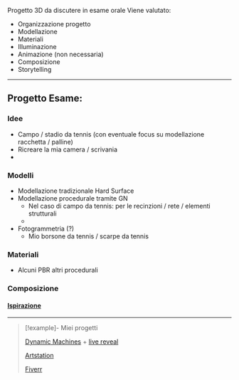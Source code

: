 
Progetto 3D da discutere in esame orale
Viene valutato: 
- Organizzazione progetto
- Modellazione
- Materiali
- Illuminazione
- Animazione (non necessaria)
- Composizione 
- Storytelling


---
## Progetto Esame: 
### Idee
- Campo / stadio da tennis (con eventuale focus su modellazione racchetta / palline)
- Ricreare la mia camera / scrivania
- 
### Modelli 
- Modellazione tradizionale Hard Surface 
- Modellazione procedurale tramite GN 
	- Nel caso di campo da tennis: per le recinzioni / rete / elementi strutturali 
	- 
- Fotogrammetria (?)
	- Mio borsone da tennis / scarpe da tennis 

### Materiali
- Alcuni PBR altri procedurali 

### Composizione
#### [Ispirazione](insp.pur)

---

> [!example]- Miei progetti
> 
> [Dynamic Machines](https://www.youtube.com/shorts/NmzDthbbEiI) + [live reveal](https://youtu.be/-3wFr_jk4kI?t=9060)
> 
> [Artstation](https://enrperes.artstation.com)
> 
> [Fiverr](https://fiverr.com/enrperes)



